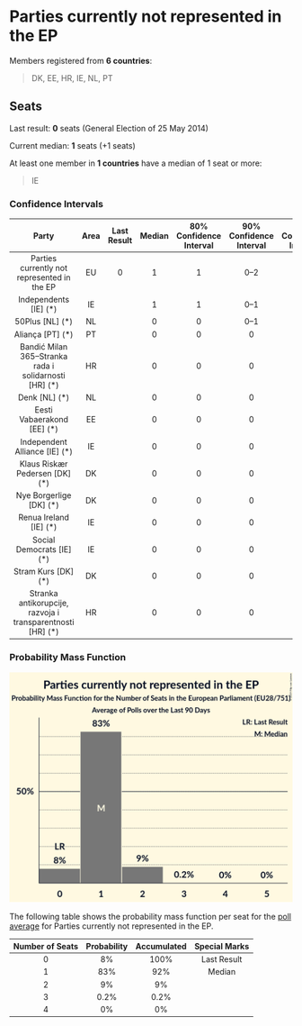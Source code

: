 # Parties currently not represented in the EP

Members registered from **6 countries**:

> DK, EE, HR, IE, NL, PT

## Seats

Last result: **0** seats (General Election of 25 May 2014)

Current median: **1** seats (+1 seats)

At least one member in **1 countries** have a median of 1 seat or more:

> IE

### Confidence Intervals

| Party | Area | Last Result | Median | 80% Confidence Interval | 90% Confidence Interval | 95% Confidence Interval | 99% Confidence Interval |
|:-----:|:----:|:-----------:|:------:|:-----------------------:|:-----------------------:|:-----------------------:|:-----------------------:|
| Parties currently not represented in the EP | EU | 0 | 1 | 1 | 0–2 | 0–2 | 0–2 |
| Independents [IE] (*) | IE | | 1 | 1 | 0–1 | 0–1 | 0–1 |
| 50Plus [NL] (*) | NL | | 0 | 0 | 0–1 | 0–1 | 0–1 |
| Aliança [PT] (*) | PT | | 0 | 0 | 0 | 0 | 0 |
| Bandić Milan 365–Stranka rada i solidarnosti [HR] (*) | HR | | 0 | 0 | 0 | 0 | 0 |
| Denk [NL] (*) | NL | | 0 | 0 | 0 | 0 | 0 |
| Eesti Vabaerakond [EE] (*) | EE | | 0 | 0 | 0 | 0 | 0 |
| Independent Alliance [IE] (*) | IE | | 0 | 0 | 0 | 0 | 0 |
| Klaus Riskær Pedersen [DK] (*) | DK | | 0 | 0 | 0 | 0 | 0 |
| Nye Borgerlige [DK] (*) | DK | | 0 | 0 | 0 | 0–1 | 0–1 |
| Renua Ireland [IE] (*) | IE | | 0 | 0 | 0 | 0 | 0 |
| Social Democrats [IE] (*) | IE | | 0 | 0 | 0 | 0 | 0 |
| Stram Kurs [DK] (*) | DK | | 0 | 0 | 0 | 0 | 0 |
| Stranka antikorupcije, razvoja i transparentnosti [HR] (*) | HR | | 0 | 0 | 0 | 0 | 0 |

### Probability Mass Function

![Graph with seats probability mass function not yet produced](average-2019-07-31-seats-pmf-partiescurrentlynotrepresentedintheep.png "Seats Probability Mass Function")

The following table shows the probability mass function per seat for the [poll average](average-2019-07-31.html) for Parties currently not represented in the EP.

| Number of Seats | Probability | Accumulated | Special Marks |
|:---------------:|:-----------:|:-----------:|:-------------:|
| 0 | 8% | 100% | Last Result |
| 1 | 83% | 92% | Median |
| 2 | 9% | 9% |  |
| 3 | 0.2% | 0.2% |  |
| 4 | 0% | 0% |  |


